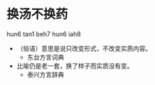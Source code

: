 # 换汤不换药
hun6 tan1 beh7 hun6 iah8
+ （俗语）意思是说只改变形式，不改变实质内容。
  * 东台方言词典
+ 比喻仍是老一套，换了样子而实质没有变。
  * 泰兴方言辞典
